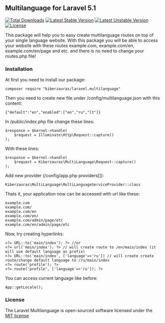 ## Multilanguage for Laravel 5.1

[![Total Downloads](https://poser.pugx.org/kiberzauras/laravel.multilanguage/d/total.svg)](https://packagist.org/packages/kiberzauras/laravel.multilanguage)
[![Latest Stable Version](https://poser.pugx.org/kiberzauras/laravel.multilanguage/v/stable.svg)](https://packagist.org/packages/kiberzauras/laravel.multilanguage)
[![Latest Unstable Version](https://poser.pugx.org/kiberzauras/laravel.multilanguage/v/unstable.svg)](https://packagist.org/packages/kiberzauras/laravel.multilanguage)
[![License](https://poser.pugx.org/kiberzauras/laravel.multilanguage/license.svg)](https://packagist.org/packages/kiberzauras/laravel.multilanguage)

This package will help you to easy create multilanguage routes on top of your single language website. With this package
 you will be able to access your website with these routes example.com, example.com/en, example.com/en/page and etc. and
 there is no need to change your routes.php file!

### Installation

At first you need to install our package:

    composer require "kiberzauras/laravel.multilanguage"

Then you need to create new file under /config/multilanguage.json with this content:

    {"default":"en","enabled":["en","ru","lt"]}
    

In /public/index.php file change these lines:

    $response = $kernel->handle(
        $request = Illuminate\Http\Request::capture()
    );
With these lines:

    $response = $kernel->handle(
        $request = Kiberzauras\MultiLanguage\Request::capture()
    );
Add new provider (/config/app.php providers[]):

    Kiberzauras\MultiLanguage\MultiLanguageServiceProvider::class
Thats it, your application now can be accessed with url like these:

    example.com
    example.com/
    example.com/en
    example.com/en/
    example.com/admin/page/etc
    example.com/en/admin/page/etc
Now, try creating hyperlinks:

    <?= URL::to('main/index'); ?> //or
    <?= url('main/index'); ?> // will create route to /en/main/index (it will use default language as prefix)
    <?= URL::to('main/index', ['language'=>'ru']) // will create create route/change default language to /ru/main/index
    <?= route('profile'); ?>
    <?= route('profile', ['language'=>'ru']); ?>
You can access current language like before:

    App::getLocale();

### License

The Laravel Multilanguage is open-sourced software licensed under the [MIT license](http://opensource.org/licenses/MIT)
